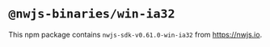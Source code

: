 # `@nwjs-binaries/win-ia32`

This npm package contains `nwjs-sdk-v0.61.0-win-ia32` from <https://nwjs.io>.
